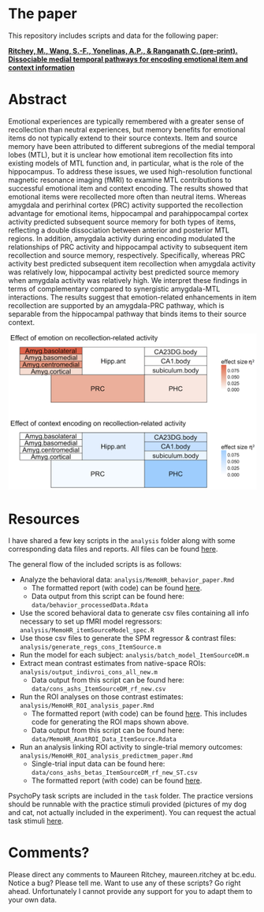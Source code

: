 # The paper

This repository includes scripts and data for the following paper:

[**Ritchey, M., Wang, S.-F., Yonelinas, A.P., & Ranganath C. (pre-print). Dissociable medial temporal pathways for encoding emotional item and context information**](https://www.biorxiv.org/content/early/2018/01/15/248294)

# Abstract

Emotional experiences are typically remembered with a greater sense of recollection than neutral experiences, but memory benefits for emotional items do not typically extend to their source contexts. Item and source memory have been attributed to different subregions of the medial temporal lobes (MTL), but it is unclear how emotional item recollection fits into existing models of MTL function and, in particular, what is the role of the hippocampus. To address these issues, we used high-resolution functional magnetic resonance imaging (fMRI) to examine MTL contributions to successful emotional item and context encoding. The results showed that emotional items were recollected more often than neutral items. Whereas amygdala and perirhinal cortex (PRC) activity supported the recollection advantage for emotional items, hippocampal and parahippocampal cortex activity predicted subsequent source memory for both types of items, reflecting a double dissociation between anterior and posterior MTL regions. In addition, amygdala activity during encoding modulated the relationships of PRC activity and hippocampal activity to subsequent item recollection and source memory, respectively. Specifically, whereas PRC activity best predicted subsequent item recollection when amygdala activity was relatively low, hippocampal activity best predicted source memory when amygdala activity was relatively high. We interpret these findings in terms of complementary compared to synergistic amygdala-MTL interactions. The results suggest that emotion-related enhancements in item recollection are supported by an amygdala-PRC pathway, which is separable from the hippocampal pathway that binds items to their source context.

![figure-4](Fig4.png)

# Resources

I have shared a few key scripts in the `analysis` folder along with some corresponding data files and reports. All files can be found [here](https://github.com/memobc/paper-memohr).

The general flow of the included scripts is as follows:
- Analyze the behavioral data: `analysis/MemoHR_behavior_paper.Rmd`
    - The formatted report (with code) can be found [here](http://www.thememolab.org/paper-memohr/reports/MemoHR_behavior_paper.nb.html).
    - Data output from this script can be found here: `data/behavior_processedData.Rdata`
- Use the scored behavioral data to generate csv files containing all info necessary to set up fMRI model regressors: `analysis/MemoHR_itemSourceModel_spec.R`
- Use those csv files to generate the SPM regressor & contrast files: `analysis/generate_regs_cons_ItemSource.m`
- Run the model for each subject: `analysis/batch_model_ItemSourceDM.m`
- Extract mean contrast estimates from native-space ROIs: `analysis/output_indivroi_cons_all_new.m`
    - Data output from this script can be found here: `data/cons_ashs_ItemSourceDM_rf_new.csv`
- Run the ROI analyses on those contrast estimates: `analysis/MemoHR_ROI_analysis_paper.Rmd`
    - The formatted report (with code) can be found [here](http://www.thememolab.org/paper-memohr/reports/MemoHR_ROI_analysis_paper.nb.html). This includes code for generating the ROI maps shown above.
    - Data output from this script can be found here: `data/MemoHR_AnatROI_Data_ItemSource.Rdata`
- Run an analysis linking ROI activity to single-trial memory outcomes: `analysis/MemoHR_ROI_analysis_predictmem_paper.Rmd`
    - Single-trial input data can be found here: `data/cons_ashs_betas_ItemSourceDM_rf_new_ST.csv`
    - The formatted report (with code) can be found [here](http://www.thememolab.org/paper-memohr/reports/MemoHR_ROI_analysis_predictmem_paper.nb.html).

PsychoPy task scripts are included in the `task` folder. The practice versions should be runnable with the practice stimuli provided (pictures of my dog and cat, not actually included in the experiment). You can request the actual task stimuli [here](http://lobi.nencki.gov.pl/research/8/).

# Comments?
Please direct any comments to Maureen Ritchey, maureen.ritchey at bc.edu. Notice a bug? Please tell me. Want to use any of these scripts? Go right ahead. Unfortunately I cannot provide any support for you to adapt them to your own data.
